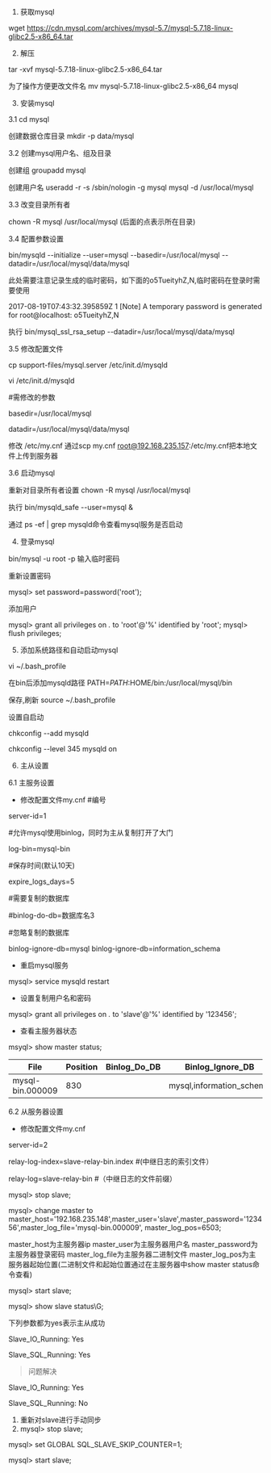 1. 获取mysql

wget https://cdn.mysql.com/archives/mysql-5.7/mysql-5.7.18-linux-glibc2.5-x86_64.tar

2. 解压

tar -xvf mysql-5.7.18-linux-glibc2.5-x86_64.tar

为了操作方便更改文件名
mv mysql-5.7.18-linux-glibc2.5-x86_64 mysql

3. 安装mysql

3.1 cd mysql

创建数据仓库目录
mkdir -p data/mysql

3.2 创建mysql用户名、组及目录

创建组
groupadd mysql

创建用户名
useradd -r -s /sbin/nologin -g mysql mysql -d /usr/local/mysql

3.3 改变目录所有者

chown -R mysql /usr/local/mysql
(后面的点表示所在目录)

3.4 配置参数设置

bin/mysqld --initialize --user=mysql --basedir=/usr/local/mysql --datadir=/usr/local/mysql/data/mysql

此处需要注意记录生成的临时密码，如下面的o5TueityhZ,N,临时密码在登录时需要使用

2017-08-19T07:43:32.395859Z 1 [Note] A temporary password is generated for root@localhost: o5TueityhZ,N

执行 bin/mysql_ssl_rsa_setup  --datadir=/usr/local/mysql/data/mysql

3.5 修改配置文件

cp support-files/mysql.server /etc/init.d/mysqld

vi /etc/init.d/mysqld

#需修改的参数

basedir=/usr/local/mysql

datadir=/usr/local/mysql/data/mysql

修改 /etc/my.cnf 通过scp my.cnf root@192.168.235.157:/etc/my.cnf把本地文件上传到服务器

3.6 启动mysql

重新对目录所有者设置
chown -R mysql /usr/local/mysql

执行 bin/mysqld_safe --user=mysql &

通过 ps -ef | grep mysqld命令查看mysql服务是否启动

4. 登录mysql

bin/mysql -u root -p 输入临时密码

重新设置密码

mysql> set password=password('root');

添加用户

mysql> grant all privileges on *.* to 'root'@'%' identified by 'root';
mysql> flush privileges;

5. 添加系统路径和自动启动mysql

vi ~/.bash_profile

在bin后添加mysqld路径
PATH=$PATH:$HOME/bin:/usr/local/mysql/bin

保存,刷新 source ~/.bash_profile

设置自启动

chkconfig --add mysqld

chkconfig --level 345 mysqld on

6. 主从设置

6.1 主服务设置

* 修改配置文件my.cnf
#编号

server-id=1

#允许mysql使用binlog，同时为主从复制打开了大门

log-bin=mysql-bin

#保存时间(默认10天)

expire_logs_days=5

#需要复制的数据库

#binlog-do-db=数据库名3

#忽略复制的数据库

binlog-ignore-db=mysql
binlog-ignore-db=information_schema

* 重启mysql服务

mysql> service mysqld restart
* 设置复制用户名和密码

mysql> grant all privileges on *.* to 'slave'@'%' identified by '123456';

* 查看主服务器状态

msyql> show master status;

| File| Position | Binlog_Do_DB | Binlog_Ignore_DB| Executed_Gtid_Set |
|-----|----------|--------------|-----------------|-------------------|
| mysql-bin.000009 |  830 || mysql,information_schema |               |


6.2 从服务器设置

* 修改配置文件my.cnf

server-id=2

relay-log-index=slave-relay-bin.index #(中继日志的索引文件）

relay-log=slave-relay-bin  #（中继日志的文件前缀）

mysql> stop slave;

mysql> change master to master_host='192.168.235.148',master_user='slave',master_password='123456',master_log_file='mysql-bin.000009', master_log_pos=6503;

master_host为主服务器ip master_user为主服务器用户名 master_password为主服务器登录密码  master_log_file为主服务器二进制文件 master_log_pos为主服务器起始位置(二进制文件和起始位置通过在主服务器中show master status命令查看)

mysql> start slave;

mysql> show slave status\G;

下列参数都为yes表示主从成功

Slave_IO_Running: Yes

Slave_SQL_Running: Yes

> 问题解决

Slave_IO_Running: Yes

Slave_SQL_Running: No

1. 重新对slave进行手动同步
2. mysql> stop slave;

mysql> set GLOBAL SQL_SLAVE_SKIP_COUNTER=1;

mysql> start slave;